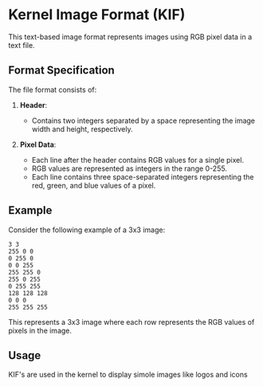 # Kernel Image Format (KIF)

This text-based image format represents images using RGB pixel data in a text file.

## Format Specification

The file format consists of:

1. **Header**: 
    - Contains two integers separated by a space representing the image width and height, respectively.

2. **Pixel Data**:
    - Each line after the header contains RGB values for a single pixel.
    - RGB values are represented as integers in the range 0-255.
    - Each line contains three space-separated integers representing the red, green, and blue values of a pixel.

## Example

Consider the following example of a 3x3 image:
```
3 3
255 0 0
0 255 0
0 0 255
255 255 0
255 0 255
0 255 255
128 128 128
0 0 0
255 255 255
```

This represents a 3x3 image where each row represents the RGB values of pixels in the image.

## Usage
KIF's are used in the kernel to display simole
images like logos and icons 